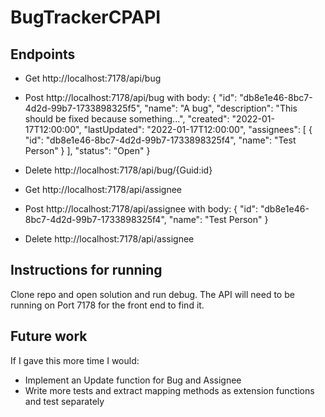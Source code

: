 # BugTrackerCPAPI

## Endpoints
- Get http://localhost:7178/api/bug
- Post http://localhost:7178/api/bug
with body:
{
    "id": "db8e1e46-8bc7-4d2d-99b7-1733898325f5",
    "name": "A bug",
    "description": "This should be fixed because something...",
    "created": "2022-01-17T12:00:00",
    "lastUpdated": "2022-01-17T12:00:00",
    "assignees": [
        {
            "id": "db8e1e46-8bc7-4d2d-99b7-1733898325f4",
            "name": "Test Person"
        }
    ],
    "status": "Open"
}

- Delete http://localhost:7178/api/bug/{Guid:id}

- Get http://localhost:7178/api/assignee
- Post http://localhost:7178/api/assignee
with body:
{
    "id": "db8e1e46-8bc7-4d2d-99b7-1733898325f4",
    "name": "Test Person"
}

- Delete http://localhost:7178/api/assignee

## Instructions for running
Clone repo and open solution and run debug.
The API will need to be running on Port 7178 for the front end to find it.

## Future work
If I gave this more time I would:
- Implement an Update function for Bug and Assignee
- Write more tests and extract mapping methods as extension functions and test separately
